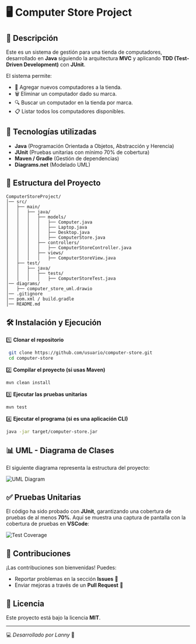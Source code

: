 # 🖥️ Computer Store Project

## 📌 Descripción
Este es un sistema de gestión para una tienda de computadores, desarrollado en **Java** siguiendo la arquitectura **MVC** y aplicando **TDD (Test-Driven Development)** con **JUnit**.

El sistema permite:
- 📌 Agregar nuevos computadores a la tienda.
- 🗑️ Eliminar un computador dado su marca.
- 🔍 Buscar un computador en la tienda por marca.
- 📋 Listar todos los computadores disponibles.

## 🚀 Tecnologías utilizadas
- **Java** (Programación Orientada a Objetos, Abstracción y Herencia)
- **JUnit** (Pruebas unitarias con mínimo 70% de cobertura)
- **Maven / Gradle** (Gestión de dependencias)
- **Diagrams.net** (Modelado UML)

## 📂 Estructura del Proyecto
```
ComputerStoreProject/
│── src/
│   ├── main/
│   │   ├── java/
│   │   │   ├── models/
│   │   │   │   ├── Computer.java
│   │   │   │   ├── Laptop.java
│   │   │   │   ├── Desktop.java
│   │   │   │   ├── ComputerStore.java
│   │   │   ├── controllers/
│   │   │   │   ├── ComputerStoreController.java
│   │   │   ├── views/
│   │   │   │   ├── ComputerStoreView.java
│   ├── test/
│   │   ├── java/
│   │   │   ├── tests/
│   │   │   │   ├── ComputerStoreTest.java
│── diagrams/
│   ├── computer_store_uml.drawio
│── .gitignore
│── pom.xml / build.gradle
│── README.md
```

## 🛠️ Instalación y Ejecución
1️⃣ **Clonar el repositorio**
```bash
 git clone https://github.com/usuario/computer-store.git
 cd computer-store
```

2️⃣ **Compilar el proyecto (si usas Maven)**
```bash
mvn clean install
```

3️⃣ **Ejecutar las pruebas unitarias**
```bash
mvn test
```

4️⃣ **Ejecutar el programa (si es una aplicación CLI)**
```bash
java -jar target/computer-store.jar
```

## 📊 UML - Diagrama de Clases
El siguiente diagrama representa la estructura del proyecto:

![UML Diagram](diagrams/computer_store_uml.png)

## ✅ Pruebas Unitarias
El código ha sido probado con **JUnit**, garantizando una cobertura de pruebas de al menos **70%**. Aquí se muestra una captura de pantalla con la cobertura de pruebas en **VSCode**:

![Test Coverage](screenshots/test_coverage.png)

## 🤝 Contribuciones
¡Las contribuciones son bienvenidas! Puedes:
- Reportar problemas en la sección **Issues** 🐛
- Enviar mejoras a través de un **Pull Request** 🚀

## 📄 Licencia
Este proyecto está bajo la licencia **MIT**.

---
💻 _Desarrollado por Lanny_ 🚀


